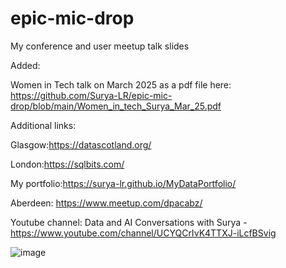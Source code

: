 # epic-mic-drop
My conference  and user meetup talk slides

Added: 

Women in Tech talk on March 2025 as a pdf file here: https://github.com/Surya-LR/epic-mic-drop/blob/main/Women_in_tech_Surya_Mar_25.pdf

Additional links: 


Glasgow:https://datascotland.org/ 

London:https://sqlbits.com/

My portfolio:https://surya-lr.github.io/MyDataPortfolio/

Aberdeen: https://www.meetup.com/dpacabz/

Youtube channel: Data and AI Conversations with Surya - https://www.youtube.com/channel/UCYQCrIvK4TTXJ-iLcfBSvig 

![image](https://github.com/user-attachments/assets/8f9c0f0a-9619-43f9-8c5a-48f78579ad1d)
